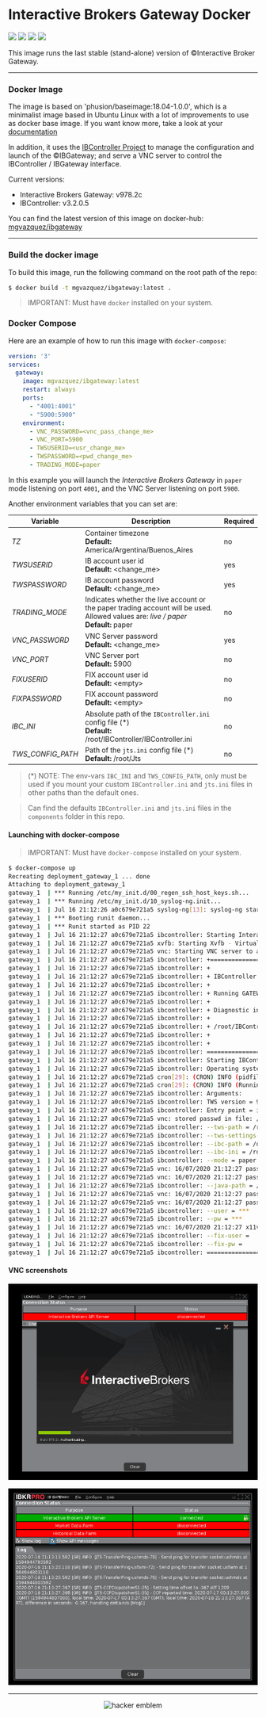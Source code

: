 # Interactive Brokers Gateway Docker
[![](https://images.microbadger.com/badges/version/mgvazquez/ibgateway.svg)](https://microbadger.com/images/mgvazquez/ibgateway "Get your own version badge on microbadger.com")
[![](https://images.microbadger.com/badges/image/mgvazquez/ibgateway.svg)](https://microbadger.com/images/mgvazquez/ibgateway "Get your own image badge on microbadger.com")
[![](https://images.microbadger.com/badges/commit/mgvazquez/ibgateway.svg)](https://microbadger.com/images/mgvazquez/ibgateway "Get your own commit badge on microbadger.com")
[![](https://images.microbadger.com/badges/license/mgvazquez/ibgateway.svg)](https://microbadger.com/images/mgvazquez/ibgateway "Get your own license badge on microbadger.com")

This image runs the last stable (stand-alone) version of ©Interactive Broker Gateway.

---

### Docker Image

The image is based on 'phusion/baseimage:18.04-1.0.0', which is a minimalist image based in Ubuntu Linux with a lot of
improvements to use as docker base image. If you want know more, take a look at your [documentation]('https://github.com/phusion/baseimage-docker#contents')

In addition, it uses the [IBController Project](https://github.com/ib-controller/ib-controller) to manage the configuration
and launch of the ©IBGateway; and serve a VNC server to control the IBController / IBGateway interface.

Current versions:
* Interactive Brokers Gateway: v978.2c
* IBController: v3.2.0.5

You can find the latest version of this image on docker-hub: [mgvazquez/ibgateway](https://hub.docker.com/r/mgvazquez/ibgateway)

---

### Build the docker image

To build this image, run the following command on the root path of the repo:

```bash
$ docker build -t mgvazquez/ibgateway:latest .
```

> IMPORTANT: Must have `docker` installed on your system.

### Docker Compose

Here are an example of how to run this image with `docker-compose`:

```yaml
version: '3'
services:
  gateway:
    image: mgvazquez/ibgateway:latest
    restart: always
    ports:
      - "4001:4001"
      - "5900:5900"
    environment:
      - VNC_PASSWORD=<vnc_pass_change_me>
      - VNC_PORT=5900
      - TWSUSERID=<usr_change_me>
      - TWSPASSWORD=<pwd_change_me>
      - TRADING_MODE=paper
```

In this example you will launch the _Interactive Brokers Gateway_ in `paper` mode listening on port `4001`, and the VNC Server
listening on port `5900`.

Another environment variables that you can set are:

| **Variable**  | **Description** | **Required** |
| --------------- | --- | --- |
| _TZ_ | Container timezone<br>**Default:** America/Argentina/Buenos_Aires | no |
| _TWSUSERID_ | IB account user id<br>**Default:** \<change_me\> | yes |
| _TWSPASSWORD_ | IB account password<br>**Default:** \<change_me\> | yes |
| _TRADING_MODE_ | Indicates whether the live account or the paper trading account will be used. Allowed values are: _live / paper_<br>**Default:** paper | no |
| _VNC_PASSWORD_ | VNC Server password<br>**Default:** \<change_me\> | yes |
| _VNC_PORT_ | VNC Server port<br>**Default:** 5900 | no |
| _FIXUSERID_ | FIX account user id<br>**Default:** \<empty\> | no |
| _FIXPASSWORD_ | FIX account password<br>**Default:** \<empty\> | no |
| _IBC_INI_ | Absolute path of the `IBController.ini` config file (\*)<br>**Default:** /root/IBController/IBController.ini | no |
| _TWS_CONFIG_PATH_ | Path of the `jts.ini` config file (\*)<br>**Default:** /root/Jts | no |

> (\*) NOTE: The env-vars `IBC_INI` and `TWS_CONFIG_PATH`, only must be used if you mount your custom `IBController.ini`
> and `jts.ini` files in other paths than the default ones.

> Can find the defaults `IBController.ini` and `jts.ini` files in the `components` folder in this repo.

#### Launching with docker-compose

> IMPORTANT: Must have `docker-compose` installed on your system.

```bash
$ docker-compose up
Recreating deployment_gateway_1 ... done
Attaching to deployment_gateway_1
gateway_1  | *** Running /etc/my_init.d/00_regen_ssh_host_keys.sh...
gateway_1  | *** Running /etc/my_init.d/10_syslog-ng.init...
gateway_1  | Jul 16 21:12:26 a0c679e721a5 syslog-ng[13]: syslog-ng starting up; version='3.13.2'
gateway_1  | *** Booting runit daemon...
gateway_1  | *** Runit started as PID 22
gateway_1  | Jul 16 21:12:27 a0c679e721a5 ibcontroller: Starting Interactive Brokers Controller
gateway_1  | Jul 16 21:12:27 a0c679e721a5 xvfb: Starting Xvfb - Virtual Framebuffer 'fake' X server
gateway_1  | Jul 16 21:12:27 a0c679e721a5 vnc: Starting VNC server to allow remote access to an existing X session
gateway_1  | Jul 16 21:12:27 a0c679e721a5 ibcontroller: +==============================================================================
gateway_1  | Jul 16 21:12:27 a0c679e721a5 ibcontroller: +
gateway_1  | Jul 16 21:12:27 a0c679e721a5 ibcontroller: + IBController version 3.2.0.5
gateway_1  | Jul 16 21:12:27 a0c679e721a5 ibcontroller: +
gateway_1  | Jul 16 21:12:27 a0c679e721a5 ibcontroller: + Running GATEWAY 978
gateway_1  | Jul 16 21:12:27 a0c679e721a5 ibcontroller: +
gateway_1  | Jul 16 21:12:27 a0c679e721a5 ibcontroller: + Diagnostic information is logged in:
gateway_1  | Jul 16 21:12:27 a0c679e721a5 ibcontroller: +
gateway_1  | Jul 16 21:12:27 a0c679e721a5 ibcontroller: + /root/IBController/Logs/ibc-3.2.0.5_GATEWAY-978_Thursday.txt
gateway_1  | Jul 16 21:12:27 a0c679e721a5 ibcontroller: +
gateway_1  | Jul 16 21:12:27 a0c679e721a5 ibcontroller: +
gateway_1  | Jul 16 21:12:27 a0c679e721a5 ibcontroller: ================================================================================
gateway_1  | Jul 16 21:12:27 a0c679e721a5 ibcontroller: Starting IBController version 3.2.0.5 on 2020-07-16 at 21:12:27
gateway_1  | Jul 16 21:12:27 a0c679e721a5 ibcontroller: Operating system: Linux a0c679e721a5 5.5.15-200.fc31.x86_64 #1 SMP Thu Apr 2 19:16:17 UTC 2020 x86_64 x86_64 x86_64 GNU/Linux
gateway_1  | Jul 16 21:12:27 a0c679e721a5 cron[29]: (CRON) INFO (pidfile fd = 3)
gateway_1  | Jul 16 21:12:27 a0c679e721a5 cron[29]: (CRON) INFO (Running @reboot jobs)
gateway_1  | Jul 16 21:12:27 a0c679e721a5 ibcontroller: Arguments:
gateway_1  | Jul 16 21:12:27 a0c679e721a5 ibcontroller: TWS version = 978
gateway_1  | Jul 16 21:12:27 a0c679e721a5 ibcontroller: Entry point = ibcontroller.IBGatewayController
gateway_1  | Jul 16 21:12:27 a0c679e721a5 vnc: stored passwd in file: /.vnc/passwd
gateway_1  | Jul 16 21:12:27 a0c679e721a5 ibcontroller: --tws-path = /root/Jts
gateway_1  | Jul 16 21:12:27 a0c679e721a5 ibcontroller: --tws-settings-path = /root/Jts
gateway_1  | Jul 16 21:12:27 a0c679e721a5 ibcontroller: --ibc-path = /opt/IBController
gateway_1  | Jul 16 21:12:27 a0c679e721a5 ibcontroller: --ibc-ini = /root/IBController/IBController.ini
gateway_1  | Jul 16 21:12:27 a0c679e721a5 ibcontroller: --mode = paper
gateway_1  | Jul 16 21:12:27 a0c679e721a5 vnc: 16/07/2020 21:12:27 passing arg to libvncserver: -rfbport
gateway_1  | Jul 16 21:12:27 a0c679e721a5 vnc: 16/07/2020 21:12:27 passing arg to libvncserver: 5900
gateway_1  | Jul 16 21:12:27 a0c679e721a5 ibcontroller: --java-path = /usr/local/i4j_jres/1.8.0_152-tzdata2019c/bin
gateway_1  | Jul 16 21:12:27 a0c679e721a5 vnc: 16/07/2020 21:12:27 passing arg to libvncserver: -rfbauth
gateway_1  | Jul 16 21:12:27 a0c679e721a5 vnc: 16/07/2020 21:12:27 passing arg to libvncserver: /.vnc/passwd
gateway_1  | Jul 16 21:12:27 a0c679e721a5 ibcontroller: --user = ***
gateway_1  | Jul 16 21:12:27 a0c679e721a5 ibcontroller: --pw = ***
gateway_1  | Jul 16 21:12:27 a0c679e721a5 vnc: 16/07/2020 21:12:27 x11vnc version: 0.9.13 lastmod: 2011-08-10  pid: 253
gateway_1  | Jul 16 21:12:27 a0c679e721a5 ibcontroller: --fix-user =
gateway_1  | Jul 16 21:12:27 a0c679e721a5 ibcontroller: --fix-pw =
gateway_1  | Jul 16 21:12:27 a0c679e721a5 ibcontroller: =================================
```

#### VNC screenshots
<p align="center"><img src="assets/image01.png" alt="ibcontroller01"></p>

<p align="center"><img src="assets/image02.png" alt="ibcontroller02"></p>

---

<p align="center"><img src="http://www.catb.org/hacker-emblem/glider.png" alt="hacker emblem"></p>
